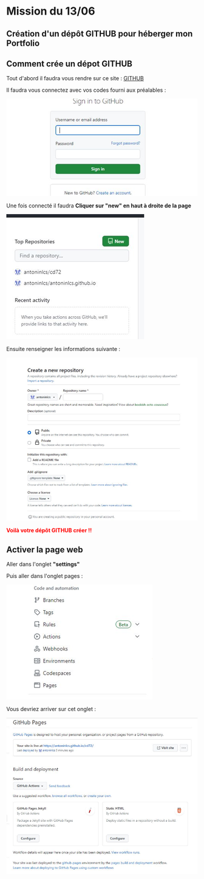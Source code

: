 # Mission du 13/06

##  Création d'un dépôt **GITHUB** pour héberger mon Portfolio

## Comment crée un dépot GITHUB 

Tout d'abord il faudra vous rendre sur ce site : [GITHUB](https://github.com/)

Il faudra vous connectez avec vos codes fourni aux préalables :

![Image connexion GITHUB](../../images/conexiongit.jpg)

Une fois connecté il faudra **Cliquer sur "new" en haut à droite de la page**

![new dépôt](../../images/new.jpg)

Ensuite renseigner les informations suivante :

![dépôt](../../images/dépôt.jpg)

**<span style="color:red">Voilà votre dépôt GITHUB créer !!</span>**

## Activer la page web 

Aller dans l'onglet **"settings"** 

Puis aller dans l'onglet pages :

![Page](../../images/page.jpg)

Vous devriez arriver sur cet onglet : 

![Page_2.0](../../images/page_2.0.jpg)